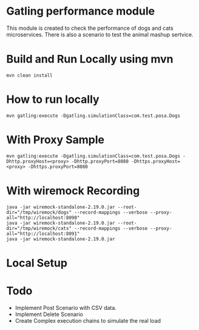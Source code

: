 # Gatling performance module

This module is created to check the performance of dogs and cats microservices. There is also a scenario to test the animal mashup sertvice.

# Build and Run Locally using mvn

	mvn clean install

# How to run locally

	mvn gatling:execute -Dgatling.simulationClass=com.test.posa.Dogs

# With Proxy Sample

	mvn gatling:execute -Dgatling.simulationClass=com.test.posa.Dogs -Dhttp.proxyHost=<proxy> -Dhttp.proxyPort=8080 -Dhttps.proxyHost=<proxy> -Dhttps.proxyPort=8080

# With wiremock Recording

    java -jar wiremock-standalone-2.19.0.jar --root-dir="/tmp/wiremock/dogs" --record-mappings --verbose --proxy-all="http://localhost:8090"
    java -jar wiremock-standalone-2.19.0.jar --root-dir="/tmp/wiremock/cats" --record-mappings --verbose --proxy-all="http://localhost:8091"
    java -jar wiremock-standalone-2.19.0.jar

# Local Setup
 

# Todo

- Implement Post Scenario with CSV data.
- Implement Delete Scenario
- Create Complex execution chains to simulate the real load


